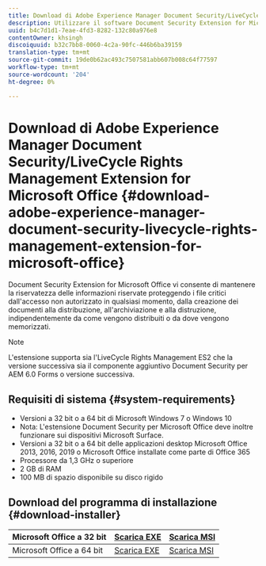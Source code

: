 ```yaml
---
title: Download di Adobe Experience Manager Document Security/LiveCycle Rights Management Extension for Microsoft Office
description: Utilizzare il software Document Security Extension for Microsoft Office per proteggere i file critici dall'accesso non autorizzato
uuid: b4c7d1d1-7eae-4fd3-8282-132c80a976e8
contentOwner: khsingh
discoiquuid: b32c7bb8-0060-4c2a-90fc-446b6ba39159
translation-type: tm+mt
source-git-commit: 19de0b62ac493c7507581abb607b008c64f77597
workflow-type: tm+mt
source-wordcount: '204'
ht-degree: 0%

---
```



# Download di Adobe Experience Manager Document Security/LiveCycle Rights Management Extension for Microsoft Office {#download-adobe-experience-manager-document-security-livecycle-rights-management-extension-for-microsoft-office}

Document Security Extension for Microsoft Office vi consente di mantenere la riservatezza delle informazioni riservate proteggendo i file critici dall&#39;accesso non autorizzato in qualsiasi momento, dalla creazione dei documenti alla distribuzione, all&#39;archiviazione e alla distruzione, indipendentemente da come vengono distribuiti o da dove vengono memorizzati.

>[!NOTE]
>
>L&#39;estensione supporta sia l&#39;LiveCycle Rights Management ES2 che la versione successiva sia il componente aggiuntivo Document Security per AEM 6.0 Forms o versione successiva.

## Requisiti di sistema {#system-requirements}

* Versioni a 32 bit o a 64 bit di Microsoft Windows 7 o Windows 10
* Nota: L&#39;estensione Document Security per Microsoft Office deve inoltre funzionare sui dispositivi Microsoft Surface.
* Versioni a 32 bit o a 64 bit delle applicazioni desktop Microsoft Office 2013, 2016, 2019 o Microsoft Office installate come parte di Office 365
* Processore da 1,3 GHz o superiore
* 2 GB di RAM
* 100 MB di spazio disponibile su disco rigido

## Download del programma di installazione {#download-installer}

| Microsoft Office a 32 bit | [Scarica EXE](http://download.macromedia.com/pub/livecycle/policyserver/DocumentSecurityExtensionforMicrosoftOffice.exe) | [Scarica MSI](http://download.macromedia.com/pub/livecycle/policyserver/DocumentSecurityExtensionforMicrosoftOffice.zip) |
|---|---|---|
| Microsoft Office a 64 bit | [Scarica EXE](http://download.macromedia.com/pub/livecycle/policyserver/DocumentSecurityExtensionforMicrosoftOffice64.exe) | [Scarica MSI](http://download.macromedia.com/pub/livecycle/policyserver/DocumentSecurityExtensionforMicrosoftOffice64.zip) |

